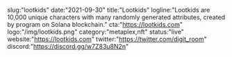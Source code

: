 slug:"lootkids"
date:"2021-09-30"
title:"Lootkids"
logline:"Lootkids are 10,000 unique characters with many randomly generated attributes, created by program on Solana blockchain."
cta:"https://lootkids.com"
logo:"/img/lootkids.png"
category:"metaplex,nft"
status:"live"
website:"https://lootkids.com"
twitter:"https://twitter.com/digit_room"
discord:"https://discord.gg/w7Z83u8N2n"
